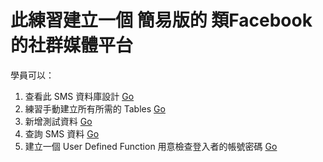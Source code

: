 # 此練習建立一個 簡易版的 類Facebook 的社群媒體平台

學員可以：
1. 查看此 SMS 資料庫設計 <a href="https://github.com/alexntwu/mssql-sms/blob/main/1.%20Simple%20SMS%20Schema.md"> Go </a>
2. 練習手動建立所有所需的 Tables <a href="https://github.com/alexntwu/mssql-sms/blob/main/2.%20Entity%20Schema%20SQL%20DDL.md"> Go </a>
3. 新增測試資料 <a href="https://github.com/alexntwu/mssql-sms/blob/main/3.%20Insert%20Sample%20Data%20DML.md"> Go </a>
4. 查詢 SMS 資料 <a href="https://github.com/alexntwu/mssql-sms/blob/main/4.%20Sample%20Query.md"> Go </a>
5. 建立一個 User Defined Function 用意檢查登入者的帳號密碼 <a href="https://github.com/alexntwu/mssql-sms/blob/main/5.%20Database%20User%20Defined.md%20Function.md"> Go </a>
